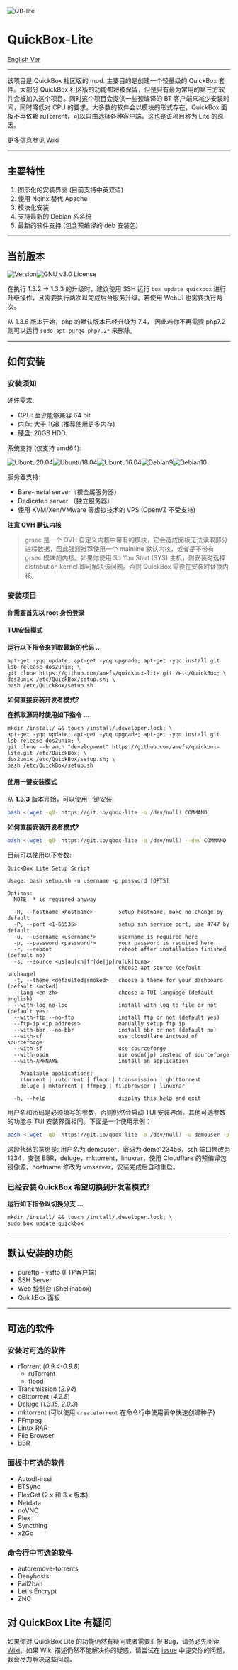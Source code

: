 

![QB-lite](https://i.loli.net/2019/09/16/nqx5mwdDVW3lY6a.png)

# QuickBox-Lite

[English Ver](https://github.com/amefs/quickbox-lite/blob/master/README.md)

---

该项目是 QuickBox 社区版的 mod. 主要目的是创建一个轻量级的 QuickBox 套件。大部分 QuickBox 社区版的功能都将被保留，但是只有最为常用的第三方软件会被加入这个项目。同时这个项目会提供一些预编译的 BT 客户端来减少安装时间，同时降低对 CPU 的要求。大多数的软件会以模块的形式存在，QuickBox 面板不再依赖 ruTorrent，可以自由选择各种客户端，这也是该项目称为 Lite 的原因。

[更多信息参见 Wiki](https://github.com/amefs/quickbox-lite/wiki/%E4%B8%BB%E9%A1%B5)

---

## 主要特性

1. 图形化的安装界面 (目前支持中英双语)
2. 使用 Nginx 替代 Apache
3. 模块化安装
4. 支持最新的 Debian 系系统
5. 最新的软件支持 (包含预编译的 deb 安装包)

---

## 当前版本

![Version](https://img.shields.io/badge/version-1.3.6-orange?style=flat-square)![GNU v3.0 License](https://img.shields.io/badge/license-GNU%20v3.0%20License-blue.svg?style=flat-square)

在执行 1.3.2 -> 1.3.3 的升级时，建议使用 SSH 运行  `box update quickbox` 进行升级操作，且需要执行两次以完成后台服务升级。若使用 WebUI 也需要执行两次。

从 1.3.6 版本开始，php 的默认版本已经升级为 7.4， 因此若你不再需要 php7.2 则可以运行 `sudo apt purge php7.2*` 来删除。

---

## 如何安装

### 安装须知

硬件需求:

- CPU: 至少能够兼容 64 bit 
- 内存: 大于 1GB (推荐使用更多内存)
- 硬盘: 20GB HDD 

系统支持 (仅支持 amd64):

![Ubuntu20.04](https://img.shields.io/badge/Ubuntu%2020.04-passing-brightgreen.svg?style=flat-square)![Ubuntu18.04](https://img.shields.io/badge/Ubuntu%2018.04-passing-brightgreen.svg?style=flat-square)![Ubuntu16.04](https://img.shields.io/badge/Ubuntu%2016.04-passing-brightgreen.svg?style=flat-square)![Debian9](https://img.shields.io/badge/Debian%209-passing-brightgreen.svg?style=flat-square)![Debian10](https://img.shields.io/badge/Debian%2010-passing-brightgreen.svg?style=flat-square)

服务器支持:

- Bare-metal server（裸金属服务器）
- Dedicated server （独立服务器）
- 使用 KVM/Xen/VMware 等虚拟技术的 VPS (OpenVZ 不受支持)

**注意 OVH 默认内核**

> grsec 是一个 OVH 自定义内核中带有的模块，它会造成面板无法读取部分进程数据，因此强烈推荐使用一个 mainline 默认内核，或者是不带有 grsec 模块的内核。如果你使用 So You Start (SYS) 主机，则安装时选择 distribution kernel 即可解决该问题。否则 QuickBox 需要在安装时替换内核。

### 安装项目

**你需要首先以 root 身份登录**

#### **TUI安装模式**

**运行以下指令来抓取最新的代码 ...**

```
apt-get -yqq update; apt-get -yqq upgrade; apt-get -yqq install git lsb-release dos2unix; \
git clone https://github.com/amefs/quickbox-lite.git /etc/QuickBox; \
dos2unix /etc/QuickBox/setup.sh; \
bash /etc/QuickBox/setup.sh
```

**如何直接安装开发者模式?**

**在抓取源码时使用如下指令 ...**

```
mkdir /install/ && touch /install/.developer.lock; \
apt-get -yqq update; apt-get -yqq upgrade; apt-get -yqq install git lsb-release dos2unix; \
git clone --branch "development" https://github.com/amefs/quickbox-lite.git /etc/QuickBox; \
dos2unix /etc/QuickBox/setup.sh; \
bash /etc/QuickBox/setup.sh
```

#### **使用一键安装模式**

从 **1.3.3** 版本开始，可以使用一键安装:

```bash
bash <(wget -qO- https://git.io/qbox-lite -o /dev/null) COMMAND
```

**如何直接安装开发者模式?**

```bash
bash <(wget -qO- https://git.io/qbox-lite -o /dev/null) --dev COMMAND
```

目前可以使用以下参数:

```
QuickBox Lite Setup Script

Usage: bash setup.sh -u username -p password [OPTS]

Options:
  NOTE: * is required anyway

  -H, --hostname <hostname>        setup hostname, make no change by default
  -P, --port <1-65535>             setup ssh service port, use 4747 by default
  -u, --username <username*>       username is required here
  -p, --password <password*>       your password is required here
  -r, --reboot                     reboot after installation finished (default no)
  -s, --source <us|au|cn|fr|de|jp|ru|uk|tuna>  
                                   choose apt source (default unchange)
  -t, --theme <defaulted|smoked>   choose a theme for your dashboard (default smoked)
  --lang <en|zh>                   choose a TUI language (default english)
  --with-log,no-log                install with log to file or not (default yes)
  --with-ftp,--no-ftp              install ftp or not (default yes)
  --ftp-ip <ip address>            manually setup ftp ip
  --with-bbr,--no-bbr              install bbr or not (default no)
  --with-cf                        use cloudflare instead of sourceforge
  --with-sf                        use sourceforge
  --with-osdn                      use osdn(jp) instead of sourceforge
  --with-APPNAME                   install an application

    Available applications:
    rtorrent | rutorrent | flood | transmission | qbittorrent
    deluge | mktorrent | ffmpeg | filebrowser | linuxrar

  -h, --help                       display this help and exit
```

用户名和密码是必须填写的参数，否则仍然会启动 TUI 安装界面。其他可选参数的功能与 TUI 安装界面相同。下面是一个使用示例：

```bash
bash <(wget -qO- https://git.io/qbox-lite -o /dev/null) -u demouser -p demo123456 --with-ffmpeg -P 1234 --with-bbr --with-deluge --with-mktorrent --with-linuxrar --with-cf --hostname vmserver --reboot
```

这段代码的意思是: 用户名为 demouser，密码为 demo123456，ssh 端口修改为1234，安装 BBR，deluge，mktorrent，linuxrar，使用 Cloudflare 的预编译包镜像源，hostname 修改为 vmserver，安装完成后自动重启。

### 已经安装 QuickBox 希望切换到开发者模式?

**运行如下指令以切换分支 ...**

```
mkdir /install/ && touch /install/.developer.lock; \
sudo box update quickbox
```

---

## 默认安装的功能

- pureftp - vsftp (FTP客户端)
- SSH Server
- Web 控制台 (Shellinabox)
- QuickBox 面板

---

## 可选的软件

### 安装时可选的软件

- rTorrent (*0.9.4-0.9.8*)
  - ruTorrent
  - flood
- Transmission (*2.94*)
- qBittorrent (*4.2.5*)
- Deluge (*1.3.15, 2.0.3*)
- mktorrent (可以使用 `createtorrent` 在命令行中使用表单快速创建种子)
- FFmpeg
- Linux RAR
- File Browser
- BBR

### 面板中可选的软件

- Autodl-irssi
- BTSync
- FlexGet (2.x 和 3.x 版本)
- Netdata
- noVNC
- Plex
- Syncthing
- x2Go

### 命令行中可选的软件

- autoremove-torrents
- Denyhosts
- Fail2ban
- Let's Encrypt
- ZNC

## 对 QuickBox Lite 有疑问

如果你对 QuickBox Lite 的功能仍然有疑问或者需要汇报 Bug，请务必先阅读 [Wiki](https://github.com/amefs/quickbox-lite/wiki/%E4%B8%BB%E9%A1%B5)。如果 Wiki 描述仍然不能解决你的疑惑，请尝试在 [issue](https://github.com/amefs/quickbox-lite/issues/new) 中提交你的问题，我会尽力解决这些问题。